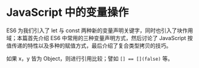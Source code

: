 # JavaScript 中的变量操作

ES6 为我们引入了 let 与 const 两种新的变量声明关键字，同时也引入了块作用域；本篇首先介绍 ES6 中常用的三种变量声明方式，然后讨论了 JavaScript 按值传递的特性以及多种的赋值方式，最后介绍了复合类型拷贝的技巧。

如果 x，y 皆为 Object，则进行引用比较；譬如 `[] == [](false)` 等。
